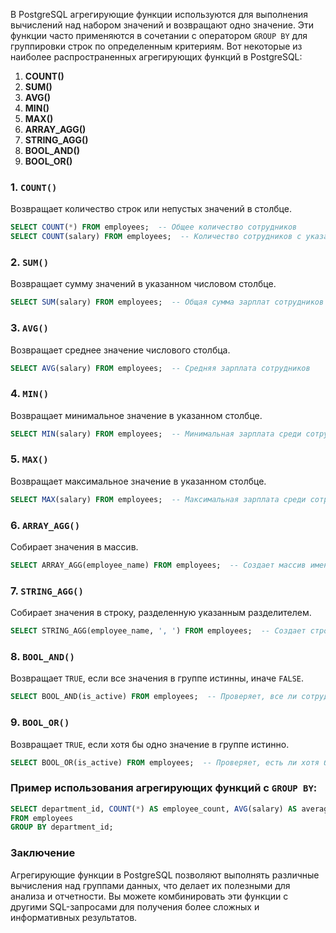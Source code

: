 В PostgreSQL агрегирующие функции используются для выполнения вычислений над набором значений и возвращают одно значение. Эти функции часто применяются в сочетании с оператором `GROUP BY` для группировки строк по определенным критериям. Вот некоторые из наиболее распространенных агрегирующих функций в PostgreSQL:

1. **COUNT()**
2. **SUM()**
3. **AVG()**
4. **MIN()**
5. **MAX()**
6. **ARRAY_AGG()**
7. **STRING_AGG()**
8. **BOOL_AND()**
9. **BOOL_OR()**
### 1. `COUNT()`
Возвращает количество строк или непустых значений в столбце.

```sql
SELECT COUNT(*) FROM employees;  -- Общее количество сотрудников
SELECT COUNT(salary) FROM employees;  -- Количество сотрудников с указанной зарплатой
```

### 2. `SUM()`
Возвращает сумму значений в указанном числовом столбце.

```sql
SELECT SUM(salary) FROM employees;  -- Общая сумма зарплат сотрудников
```

### 3. `AVG()`
Возвращает среднее значение числового столбца.

```sql
SELECT AVG(salary) FROM employees;  -- Средняя зарплата сотрудников
```

### 4. `MIN()`
Возвращает минимальное значение в указанном столбце.

```sql
SELECT MIN(salary) FROM employees;  -- Минимальная зарплата среди сотрудников
```

### 5. `MAX()`
Возвращает максимальное значение в указанном столбце.

```sql
SELECT MAX(salary) FROM employees;  -- Максимальная зарплата среди сотрудников
```

### 6. `ARRAY_AGG()`
Собирает значения в массив.

```sql
SELECT ARRAY_AGG(employee_name) FROM employees;  -- Создает массив имен сотрудников
```

### 7. `STRING_AGG()`
Собирает значения в строку, разделенную указанным разделителем.

```sql
SELECT STRING_AGG(employee_name, ', ') FROM employees;  -- Создает строку с именами сотрудников, разделенными запятой
```

### 8. `BOOL_AND()`
Возвращает `TRUE`, если все значения в группе истинны, иначе `FALSE`.

```sql
SELECT BOOL_AND(is_active) FROM employees;  -- Проверяет, все ли сотрудники активны
```

### 9. `BOOL_OR()`
Возвращает `TRUE`, если хотя бы одно значение в группе истинно.

```sql
SELECT BOOL_OR(is_active) FROM employees;  -- Проверяет, есть ли хотя бы один активный сотрудник
```

### Пример использования агрегирующих функций с `GROUP BY`:

```sql
SELECT department_id, COUNT(*) AS employee_count, AVG(salary) AS average_salary
FROM employees
GROUP BY department_id;
```

### Заключение

Агрегирующие функции в PostgreSQL позволяют выполнять различные вычисления над группами данных, что делает их полезными для анализа и отчетности. Вы можете комбинировать эти функции с другими SQL-запросами для получения более сложных и информативных результатов.
